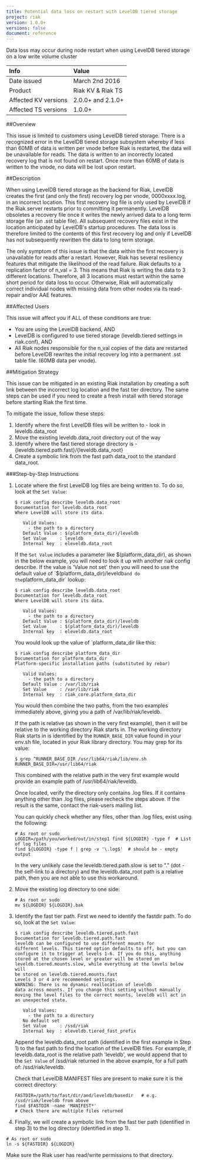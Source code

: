 ```yaml
---
title: Potential data loss on restart with LevelDB tiered storage
project: riak
version: 1.0.0+
versions: false
document: reference
---
```


Data loss may occur during node restart when using LevelDB tiered storage on a low write volume cluster

Info | Value
:----|:-----
Date issued | March 2nd 2016
Product | Riak KV & Riak TS
Affected KV versions | 2.0.0+ and 2.1.0+ 
Affected TS versions | 1.0.0+


##Overview

This issue is limited to customers using LevelDB tiered storage. There is a recognized error in the LevelDB tiered storage subsystem whereby if less than 60MB of data is written per vnode before Riak is restarted, the data will be unavailable for reads. The data is written to an incorrectly located recovery log that is not found on restart. Once more than 60MB of data is written to the vnode, no data will be lost upon restart.


##Description

When using LevelDB tiered storage as the backend for Riak, LevelDB creates the first (and only the first) recovery log per vnode, 0000xxxx.log, in an incorrect location. This first recovery log file is only used by LevelDB if the Riak server restarts prior to committing it permanently. LevelDB obsoletes a recovery file once it writes the newly arrived data to a long term storage file (an .sst table file). All subsequent recovery files exist in the location anticipated by LevelDB's startup procedures. The data loss is therefore limited to the contents of this first recovery log and only if LevelDB has not subsequently rewritten the data to long term storage.

The only symptom of this issue is that the data within the first recovery is unavailable for reads after a restart. However, Riak has several resiliency features that mitigate the likelihood of the read failure. Riak defaults to a replication factor of n_val = 3. This means that Riak is writing the data to 3 different locations. Therefore, all 3 locations must restart within the same short period for data loss to occur. Otherwise, Riak will automatically correct individual nodes with missing data from other nodes via its read-repair and/or AAE features.


##Affected Users

This issue will affect you if ALL of these conditions are true:

* You are using the LevelDB backend, AND 
* LevelDB is configured to use tiered storage (leveldb.tiered settings in riak.conf), AND
* All Riak nodes responsible for the n_val copies of the data are restarted before LevelDB rewrites the initial recovery log into a permanent .sst table file. (60MB data per vnode).


##Mitigation Strategy

This issue can be mitigated in an existing Riak installation by creating a soft link between the incorrect log location and the fast tier directory. The same steps can be used if you need to create a fresh install with tiered storage before starting Riak the first time.

To mitigate the issue, follow these steps:

1. Identify where the first LevelDB files will be written to - look in leveldb.data_root
2. Move the existing leveldb.data_root directory out of the way
3. Identify where the fast tiered storage directory is - {leveldb.tiered.path.fast}/{leveldb.data_root}
4. Create a symbolic link from the fast path data_root to the standard data_root.

###Step-by-Step Instructions

1.  Locate where the first LevelDB log files are being written to. To do so, look at the `Set Value`:

    ```
    $ riak config describe leveldb.data_root
    Documentation for leveldb.data_root
    Where LevelDB will store its data.
    
       Valid Values: 
         - the path to a directory
       Default Value : $(platform_data_dir)/leveldb
       Set Value     : leveldb
       Internal key  : eleveldb.data_root 
    ```
    	
    If the `Set Value` includes a parameter like $(platform_data_dir), as shown in the below example, you will need to look it up with another riak config describe. If the value is 'Value not set' then you will need to use the default value of `$(platform_data_dir)/leveldb` and do the `platform_data_dir` lookup:
    
	```
    $ riak config describe leveldb.data_root
    Documentation for leveldb.data_root
    Where LevelDB will store its data.
    
       Valid Values: 
         - the path to a directory
       Default Value : $(platform_data_dir)/leveldb
       Set Value     : $(platform_data_dir)/leveldb
       Internal key  : eleveldb.data_root 
    ```
    
    You would look up the value of `platform_data_dir like this:
    
    ```
    $ riak config describe platform_data_dir
    Documentation for platform_data_dir
    Platform-specific installation paths (substituted by rebar)
    
       Valid Values: 
         - the path to a directory
       Default Value : /var/lib/riak
       Set Value     : /var/lib/riak
       Internal key  : riak_core.platform_data_dir 
    ```
    
    You would then combine the two paths, from the two examples immediately above, giving you a path of /var/lib/riak/leveldb.
    
    If the path is relative (as shown in the very first example), then it will be relative to the working directory Riak starts in. The working directory Riak starts in is identified by the `RUNNER_BASE_DIR` value found in your env.sh file, located in your Riak library directory. You may grep for its value:
    
	```
    $ grep ^RUNNER_BASE_DIR /usr/lib64/riak/lib/env.sh
    RUNNER_BASE_DIR=/usr/lib64/riak
    ```
    
    This combined with the relative path in the very first example would provide an example path of /usr/lib64/riak/leveldb.
    
    Once located, verify the directory only contains .log files. If it contains anything other than .log files, please recheck the steps above. If the result is the same, contact the riak-users mailing list.
    
    You can quickly check whether any files, other than .log files, exist using the following:
    
    ```
    # As root or sudo
    LOGDIR=/path/you/worked/out/in/step1 find ${LOGDIR} -type f  # List of log files
    find ${LOGDIR} -type f | grep -v '\.log$'  # should be - empty output
    ```
    
    In the very unlikely case the leveldb.tiered.path.slow is set to "." (dot - the self-link to a directory) and the leveldb.data_root path is a relative path, then you are not able to use this workaround.

2.  Move the existing log directory to one side:
    
    ```
    # As root or sudo
    mv ${LOGDIR} ${LOGDIR}.bak
    ```
    
3.  Identify the fast tier path. First we need to identify the fastdir path. To do so, look at the `Set Value`:
    
    ```
    $ riak config describe leveldb.tiered.path.fast
    Documentation for leveldb.tiered.path.fast
    leveldb can be configured to use different mounts for
    different levels. This tiered option defaults to off, but you can
    configure it to trigger at levels 1-6. If you do this, anything
    stored at the chosen level or greater will be stored on
    leveldb.tiered.mounts.slow, while everything at the levels below will
    be stored on leveldb.tiered.mounts.fast
    Levels 3 or 4 are recommended settings.
    WARNING: There is no dynamic reallocation of leveldb
    data across mounts. If you change this setting without manually
    moving the level files to the correct mounts, leveldb will act in
    an unexpected state.
    
       Valid Values: 
         - the path to a directory
       No default set
       Set Value     : /ssd/riak
       Internal key  : eleveldb.tiered_fast_prefix 
    ```
    
    Append the leveldb.data_root path (identified in the first example in Step 1) to the fast path to find the location of the LevelDB files. For example, if leveldb.data_root is the relative path 'leveldb', we would append that to the `Set Value` of /ssd/riak returned in the above example, for a full path of: /ssd/riak/leveldb.
    
    Check that LevelDB MANIFEST files are present to make sure it is the correct directory:
    
	```
    FASTDIR=/path/to/fast/dir/and/leveldb/basedir   # e.g. /ssd/riak/leveldb from above
    find $FASTDIR -name 'MANIFEST*'
    # Check there are multiple files returned
      ```
      
4.  Finally, we will create a symbolic link from the fast tier path (identified in step 3) to the log directory (identified in step 1). 

```
# As root or sudo
ln -s ${FASTDIR} ${LOGDIR}
```

Make sure the Riak user has read/write permissions to that directory.